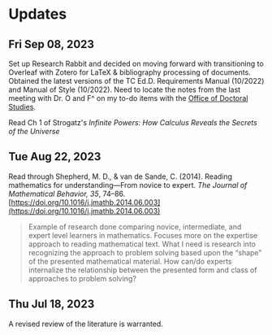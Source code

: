 # Updates

## Fri Sep 08, 2023
Set up Research Rabbit and decided on moving forward with transitioning to Overleaf with Zotero for LaTeX & bibliography processing of documents. Obtained the latest versions of the TC Ed.D. Requirements Manual (10/2022) and Manual of Style (10/2022). Need to locate the notes from the last meeting with Dr. O and F^ on my to-do items with the [Office of Doctoral Studies](https://www.tc.columbia.edu/doctoral/).

Read Ch 1 of Strogatz's *Infinite Powers: How Calculus Reveals the Secrets of the Universe*


## Tue Aug 22, 2023

Read through Shepherd, M. D., & van de Sande, C. (2014). Reading mathematics for understanding—From novice to expert. *The Journal of Mathematical Behavior, 35*, 74–86. [https://doi.org/10.1016/j.jmathb.2014.06.003](https://doi.org/10.1016/j.jmathb.2014.06.003)

> Example of research done comparing novice, intermediate, and expert level learners in mathematics. Focuses more on the expertise approach to reading mathematical text. What I need is research into recognizing the approach to problem solving based upon the “shape” of the presented mathematical material. How can/do experts internalize the relationship between the presented form and class of approaches to problem solving?


## Thu Jul 18, 2023

A revised review of the literature is warranted. 